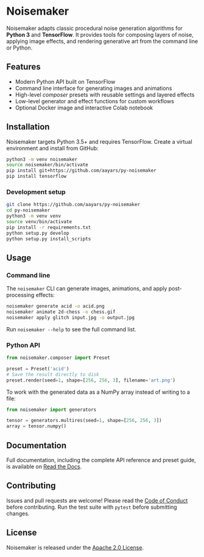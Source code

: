 # Noisemaker

Noisemaker adapts classic procedural noise generation algorithms for **Python 3** and **TensorFlow**. It provides tools for composing layers of noise, applying image effects, and rendering generative art from the command line or Python.

## Features

- Modern Python API built on TensorFlow
- Command line interface for generating images and animations
- High-level *composer* presets with reusable settings and layered effects
- Low-level generator and effect functions for custom workflows
- Optional Docker image and interactive Colab notebook

## Installation

Noisemaker targets Python 3.5+ and requires TensorFlow. Create a virtual environment and install from GitHub:

```bash
python3 -m venv noisemaker
source noisemaker/bin/activate
pip install git+https://github.com/aayars/py-noisemaker
pip install tensorflow
```

### Development setup

```bash
git clone https://github.com/aayars/py-noisemaker
cd py-noisemaker
python3 -m venv venv
source venv/bin/activate
pip install -r requirements.txt
python setup.py develop
python setup.py install_scripts
```

## Usage

### Command line

The `noisemaker` CLI can generate images, animations, and apply post-processing effects:

```bash
noisemaker generate acid -o acid.png
noisemaker animate 2d-chess -o chess.gif
noisemaker apply glitch input.jpg -o output.jpg
```

Run `noisemaker --help` to see the full command list.

### Python API

```python
from noisemaker.composer import Preset

preset = Preset('acid')
# Save the result directly to disk
preset.render(seed=1, shape=[256, 256, 3], filename='art.png')
```

To work with the generated data as a NumPy array instead of writing to a file:

```python
from noisemaker import generators

tensor = generators.multires(seed=1, shape=[256, 256, 3])
array = tensor.numpy()
```

## Documentation

Full documentation, including the complete API reference and preset guide, is available on [Read the Docs](http://noisemaker.readthedocs.io/).

## Contributing

Issues and pull requests are welcome! Please read the [Code of Conduct](CODE_OF_CONDUCT.md) before contributing. Run the test suite with `pytest` before submitting changes.

## License

Noisemaker is released under the [Apache 2.0 License](LICENSE).

